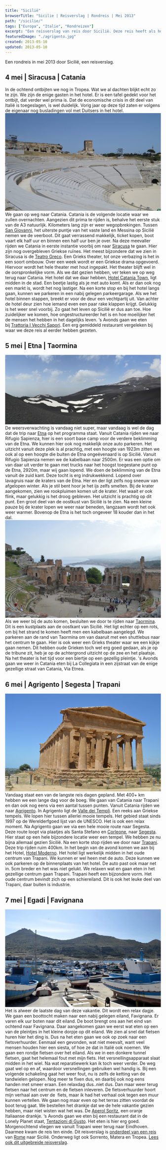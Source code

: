 ```yaml
---
title: "Sicilië"
browserTitle: "Sicilie | Reisverslag | Rondreis | Mei 2013"
path: "/sicilie/"
tags: ["Europa", "Italie", "Rondreizen"]
excerpt: "Een reisverslag van reis door Sicilië. Deze reis heeft als hoogtepunten, Etna, Siracusa, Taormina, Catania, Trapani en Agrigento."
featuredImage: "./agrigento.jpg"
created: 2013-05-10
updated: 2013-05-10
---
```


Een rondreis in mei 2013 door Sicilië, een reisverslag.

## 4 mei | Siracusa | Catania

In de ochtend ontbijten we nog in Tropea. Wat we al dachten blijkt echt zo te zijn. We zijn de enige gasten in het hotel. Er is een tafel gedekt voor het ontbijt, dat verder wel prima is. Dat de economische crisis in dit deel van Italië is toegeslagen, is wel duidelijk. Vorig jaar op deze tijd zaten er volgens de eigenaar nog busladingen vol met Duitsers in het hotel. ![Siracusa](./siracusa.jpg)We gaan op weg naar Catania. Catania is de volgende locatie waar we zullen overnachten. Aangezien dit prima te rijden is, behalve het eerste stuk van de A3 natuurlijk. Kilometers lang zijn er weer wegopbrekingen. Tussen [San Giovanni](https://nl.wikipedia.org/wiki/Villa_San_Giovanni "Villa San Giovanni"), het uiterste puntje van het vaste land en Messina op Sicilië nemen we de veerboot. Dit gaat verrassend makkelijk, ticket kopen, boot vaart elk half uur en binnen een half uur ben je over. Na deze meevaller rijden we Catania in eerste instantie voorbij om naar [Siracusa](https://nl.wikipedia.org/wiki/Syracuse_(Itali%C3%AB) "Siracusa") te gaan. Hier zijn nog overgebleven Griekse ruïnes. Het meest bijzondere dat we zien in Siracusa is de [Teatro Greco](https://nl.wikipedia.org/wiki/Grieks_theater_van_Syracuse "Teatro Greco"). Een Grieks theater, tot onze verbazing is het in een soort ombouw. Over een week wordt er een Griekse drama opgevoerd. Hiervoor wordt het hele theater met hout ingepakt. Het theater blijft wel in de oorspronkelijke vorm. Als we dat gezien hebben, ver teken we op weg terug naar Catania. Het hotel dat we daar hebben, [Hotel Catania Town](http://www.tripadvisor.nl/Hotel_Review-g187888-d1464347-Reviews-Hotel_Catania_Town-Catania_Province_of_Catania_Sicily.html "Hotel Catania Town"), ligt midden in de stad. Een beetje lastig als je met auto komt. Als er dan ook nog een markt is, wordt het nog lastiger. Na een korte stop en bij het hotel langs gaan, kunnen we parkeren in een nabij gelegen parkeergarage. Als we het hotel binnen stappen, breekt er voor de deur een vechtpartij uit. Van achter de hotel deur zien hoe iemand even een paar rake klappen krijgt. Gelukkig is het weer snel voorbij. Zo gaat het leven op Sicilië er dus aan toe. Hoe zuidelijker we komen, hoe ongestructureerder het is en hoe moeilijker het de mensen het hebben in het dagelijks leven. ‘s Avonds gaan we eten bij [Trattoria I Vecchi Sapori](http://www.tripadvisor.nl/Restaurant_Review-g187888-d2271299-Reviews-Trattoria_I_Vecchi_Sapori-Catania_Province_of_Catania_Sicily.html "Trattoria I Vecchi Sapori"). Een erg gemiddeld restaurant vergeleken bij waar we deze reis al eerder hebben gezeten.

## 5 mei | Etna | Taormina

![Etna Vulkaan](./etna.jpg)De weersverwachting is vandaag niet super, maar vandaag is wel de dag dat de trip naar [Etna](https://nl.wikipedia.org/wiki/Etna_(vulkaan) "Etna") op het programma staat. Vanuit Catania rijden we naar Rifugio Sapienza, hier is een soort base camp voor de verdere beklimming van de Etna. We kunnen hier ook nog makkelijk onze auto parkeren. Het uitzicht vanuit deze plek is al prachtig, met een hoogte van 1923m zitten we ook al op een hoogte die buiten de Etna ongeëvenaard is op Sicilië. Vanuit Rifugio Sapienza nemen we de kabelbaan naar 2500m. Er was een optie om van daar uit verder te gaan met trucks naar het hoogst toegestane punt op de Etna, 2920m, maar wij gaan lopend. We doen de beklimming van de Etna vanuit de zuid kant. Deze tocht is erg indrukwekkend. Lopend over lavagruis naar de kraters van de Etna. Her en der ligt zelfs nog sneeuw van afgelopen winter. Als je stil bent hoor je het ijs zelfs smelten. Bij de krater aangekomen, zien we rookpluimen komen uit de krater. Het waait er ook flink, maar gelukkig is het droog gebleven. Het uitzicht is prachtig op dit punt. Een groot deel van de oostkust van Sicilië is te zien. Na een kleine pauze bij de krater lopen we weer naar beneden, langzaam wordt het ook weer warmer. Bovenop de Etna is het toch ongeveer 18 kouder dan in het dal. ![Toarmina Sicilie](./taormina.jpg)Als we weer bij de auto komen, besluiten we door te rijden naar [Taormina](https://nl.wikipedia.org/wiki/Taormina "Taormina"). Dit is een kustplaats aan de oostkant van Sicilië. Het ligt echter op een rots, om bij het strand te komen heeft men een kabelbaan aangelegd. We parkeren aan de rand van Taormina om van daaruit met een shuttlebus naar het centrum te gaan. Hier is ook weer een Grieks theater waar we een kijkje gaan nemen. Dit hebben oude Grieken toch wel erg goed gedaan, als je op de tribune zit, heb je op de achtergrond uitzicht op de zee en het plaatsje. Na het theater is het tijd voor een biertje op een gezellig pleintje. 's Avonds gaan we weer in Catania eten bij La Collegiata in een zijstraat van de enige gezellige straat van Catania, Via Etnea.

## 6 mei | Agrigento | Segesta | Trapani

![Agrigento Sicilie](./agrigento.jpg)Vandaag staat een van de langste reis dagen gepland. Met 400+ km hebben we een lange dag voor de boeg. We gaan van Catania naar Trapani en dan ook nog eens via een aantal tussen punten. Vanuit Catania rijden we naar [Agrigento](https://nl.wikipedia.org/wiki/Agrigento_(stad) "Agrigento"). In Agrigento ligt de [Valle dei Templi](https://nl.wikipedia.org/wiki/Akragas "Valle dei Templi"). Een reeks aan Griekse tempels. We lopen hier tussen allerlei mooie tempels. Het gebied staat sinds 1997 op de Werelderfgoed lijst van de UNESCO. Het is ook een relax moment. Na Agrigento gaan we via een hele mooie route naar Segesta. Deze route loopt via plaatjes als Santa Stefano en [Corleone](https://nl.wikipedia.org/wiki/Corleone "Corleone"), naar [Segesta](https://nl.wikipedia.org/wiki/Segesta_(stad) "Segesta"). Hier staat op een hele bijzondere locatie weer een tempel. We hebben ze nu bijna allemaal gezien Sicilië. Na een korte stop rijden we door naar [Trapani](https://nl.wikipedia.org/wiki/Trapani_(stad) "Trapani"). Deze trip rijden ruim 400km. In het begin van de avond komen we aan bij het Hotel, [Hotel Moderno](http://www.tripadvisor.nl/Hotel_Review-g494955-d1395124-Reviews-Albergo_Moderno-Trapani_Province_of_Trapani_Sicily.html "Hotel Moderno"). Het hotel ligt werkelijk midden in het oude centrum van Trapani. We kunnen er wel heen met de auto. Deze kunnen we ook parkeren op de binnenplaats van het hotel. De auto past ook maar net in. 5cm breder en het was niet gelukt. We relaxen wat en gaan eten in het gezellige centrum gaan Trapani. Trapani heeft een bijzondere vorm. Het oude centrum bevindt zich op een schiereiland. Dit is ook het leuke deel van Trapani, daar buiten is industrie.

## 7 mei | Egadi | Favignana

![Favignana](./favignana.jpg)Het is alweer de laatste dag van deze vakantie. Dit wordt een relax dagje. We gaan een boottocht maken naar een nabij gelegen eiland, Favignana. Er varen elk uur boten naar dit eiland. De boot brengt ons aan het eind van ochtend naar Favignana. Daar aangekomen gaan we eerst wat eten op een van de pleintjes in het kleine dorpje op dit eiland. We zien al snel dat fietsen huren hier het ding is. Dus na het eten gaan we ook op zoek naar een fietsverhuurder. Eenmaal een gevonden, wat niet meevalt, want veel mensen houden hier een siesta, of hoe ze dat in Italië ook noemen. We gaan een rondje fietsen over het eiland. Als we in een donkere tunnel fietsen, gaat het helemaal fout met mijn fiets. Het versnellingsapparaat slaat midden in het wiel. Na wat reparatiewerk kan ik toch weer verder. De weg gaat wel op en af, waardoor versnellingen gebruiken wel handig is. Bij een volgende schakeling gaat het weer fout, nu is zelfs de ketting van de tandwielen gelopen. Nog meer te fixen dus, en daarbij ook nog eens handen met smeer eraan. Een relaxdag dus..niet dus. Dan maar weer terug fietsen naar het centrum en de fietsen inleveren. De fietsverhuurder hoort mijn verhaal aan over de  fiets, maar ik had het verhaal ook tegen een muur kunnen vertellen. We gaan nog maar even op het terras zitten voordat de boot terug gaat. We bestellen het drankje dat we de hele vakantie gezien hebben, maar niet wisten wat het was. De [Aperol Spritz](https://nl.wikipedia.org/wiki/Aperol "Aperol Spritz"), een oranje Italiaanse drankje. ‘s Avonds gaan we eten bij een restaurant dat in de Lonely Planet staat, [Tentazioni di Gusto](http://www.tripadvisor.nl/Restaurant_Review-g494955-d1371288-Reviews-TENTAZIONI_DI_GUSTO-Trapani_Province_of_Trapani_Sicily.html "Tentazioni di Gusto"). Het eten is hier erg goed. Morgenochtend vliegen we vanuit Trapani weer terug naar Eindhoven.  Daarmee kwam de reis ten einde. Dit reisverslag is [onderdeel van een reis](./italie "Reisverslag Italië") van [Rome](./rome "Reisverslag Rome") naar Sicilië. Onderweg ligt ook Sorrento, Matera en Tropea. [Lees ook dit uitgebreide reisverslag](/zuid-italie "Reisverslag Zuid-Italië").